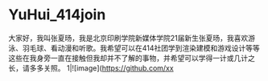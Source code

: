 # YuHui_414join
大家好，我叫张夏旸，我是北京印刷学院新媒体学院21届新生张夏旸，我喜欢游泳、羽毛球、看动漫和听歌。我希望可以在414社团学到渲染建模和游戏设计等等这些在我身旁一直在接触但我却并不了解的事物，并希望可以学得一计或几计之长，请多多关照。
1|![image](https://github.com/xx
